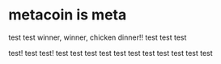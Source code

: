 # metacoin is meta

test
test
winner, winner, chicken dinner!!
test
test
test

test!
test
test!
test
test
test
test
test
test
test
test
test
test
test
